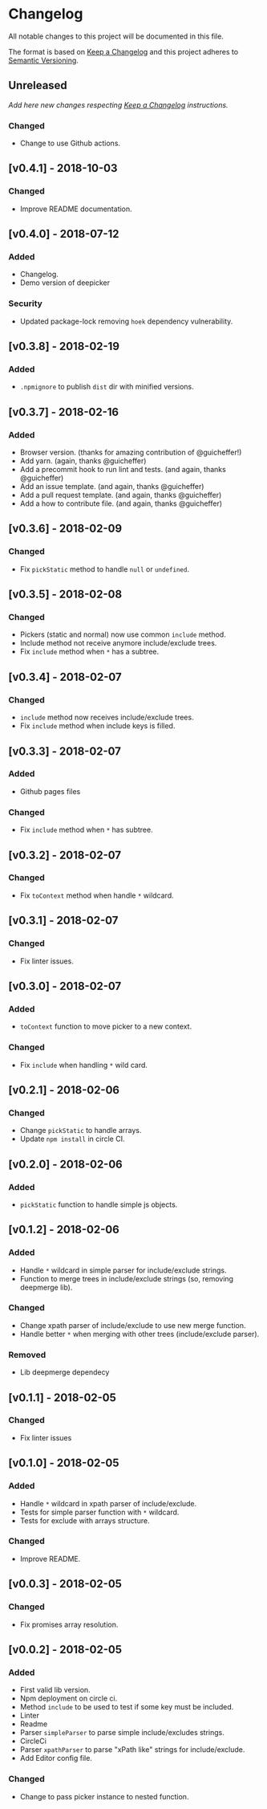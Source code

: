 # Changelog

All notable changes to this project will be documented in this file.

The format is based on [Keep a Changelog](http://keepachangelog.com/en/1.0.0/)
and this project adheres to [Semantic Versioning](http://semver.org/spec/v2.0.0.html).

## Unreleased

*Add here new changes respecting [Keep a Changelog](http://keepachangelog.com/en/1.0.0/) instructions.*

### Changed
- Change to use Github actions.

## [v0.4.1] - 2018-10-03

### Changed
- Improve README documentation.

## [v0.4.0] - 2018-07-12

### Added
- Changelog.
- Demo version of deepicker

### Security
- Updated package-lock removing `hoek` dependency vulnerability.

## [v0.3.8] - 2018-02-19

### Added
- `.npmignore` to publish `dist` dir with minified versions.

## [v0.3.7] - 2018-02-16

### Added
- Browser version. (thanks for amazing contribution of @guicheffer!)
- Add yarn. (again, thanks @guicheffer)
- Add a precommit hook to run lint and tests. (and again, thanks @guicheffer)
- Add an issue template. (and again, thanks @guicheffer)
- Add a pull request template. (and again, thanks @guicheffer)
- Add a how to contribute file. (and again, thanks @guicheffer)

## [v0.3.6] - 2018-02-09

### Changed
- Fix `pickStatic` method to handle `null` or `undefined`.

## [v0.3.5] - 2018-02-08

### Changed
- Pickers (static and normal) now use common `include` method.
- Include method not receive anymore include/exclude trees.
- Fix `include` method when `*` has a subtree.

## [v0.3.4] - 2018-02-07

### Changed
- `include` method now receives include/exclude trees.
- Fix `include` method when include keys is filled.

## [v0.3.3] - 2018-02-07

### Added
- Github pages files

### Changed
- Fix `include` method when `*` has subtree.

## [v0.3.2] - 2018-02-07

### Changed
- Fix `toContext` method when handle `*` wildcard.

## [v0.3.1] - 2018-02-07

### Changed
- Fix linter issues.

## [v0.3.0] - 2018-02-07

### Added
- `toContext` function to move picker to a new context.

### Changed
- Fix `include` when handling `*` wild card.

## [v0.2.1] - 2018-02-06

### Changed
- Change `pickStatic` to handle arrays.
- Update `npm install` in circle CI.

## [v0.2.0] - 2018-02-06

### Added
- `pickStatic` function to handle simple js objects.

## [v0.1.2] - 2018-02-06

### Added
- Handle `*` wildcard in simple parser for include/exclude strings.
- Function to merge trees in include/exclude strings (so, removing deepmerge lib).

### Changed
- Change xpath parser of include/exclude to use new merge function.
- Handle better `*` when merging with other trees (include/exclude parser).

### Removed
- Lib deepmerge dependecy

## [v0.1.1] - 2018-02-05

### Changed
- Fix linter issues

## [v0.1.0] - 2018-02-05

### Added
- Handle `*` wildcard in xpath parser of include/exclude.
- Tests for simple parser function with `*` wildcard.
- Tests for exclude with arrays structure.

### Changed
- Improve README.

## [v0.0.3] - 2018-02-05

### Changed
- Fix promises array resolution.

## [v0.0.2] - 2018-02-05

### Added
- First valid lib version.
- Npm deployment on circle ci.
- Method `include` to be used to test if some key must be included.
- Linter
- Readme
- Parser `simpleParser` to parse simple include/excludes strings.
- CircleCi
- Parser `xpathParser` to parse "xPath like" strings for include/exclude.
- Add Editor config file.

### Changed
- Change to pass picker instance to nested function.
